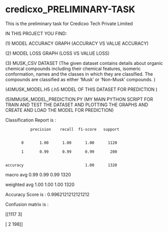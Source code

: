 # credicxo_PRELIMINARY-TASK

This is the preliminary task for Credicxo Tech Private Limited

IN THIS PROJECT YOU FIND:

(1) MODEL ACCURACY GRAPH (ACCURACY VS VALUE ACCURACY)

(2) MODEL LOSS GRAPH (LOSS VS VALUE LOSS)

(3) MUSK_CSV DATASET (The given dataset contains details about organic chemical compounds including their chemical features, isomeric conformation, names and the classes in which they are classified. The compounds are classified as either ‘Musk’ or ‘Non-Musk’ compounds. )

(4)MUSK_MODEL.H5 (.h5 MODEL OF THIS DATASET FOR PREDICTION )

(5)MMUSK_MODEL_PREDICTION.PY (MY MAIN PYTHON SCRIPT FOR TRAIN AND TEST THE DATASET AND PLOTTING THE GRAPHS AND CREATE AND LOAD THE MODEL FOR PREDICTION)


Classification Report is :

               precision    recall  f1-score   support
               

           0       1.00      1.00      1.00      1120
           
           1       0.99      0.99      0.99       200
           

    accuracy                           1.00      1320
    
   macro avg       0.99      0.99      0.99      1320
   
weighted avg       1.00      1.00      1.00      1320


Accuracy Score is : 0.9962121212121212

Confusion matrix is :

 [[1117    3]
 
 [   2  198]]
          
